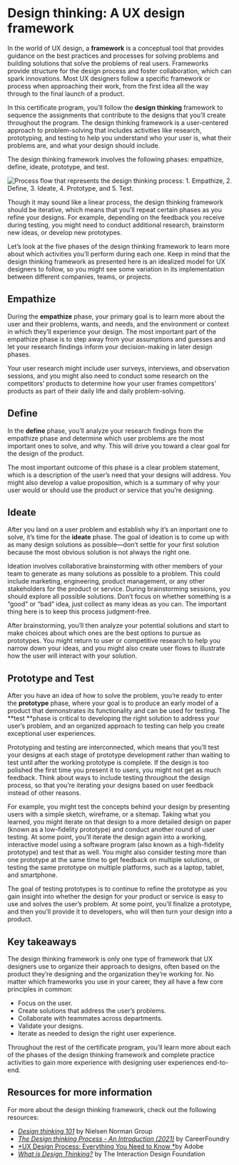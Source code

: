 # Design thinking: A UX design framework

In the world of UX design, a **framework** is a conceptual tool that provides guidance on the best practices and processes for solving  problems and building solutions that solve the problems of real users. Frameworks provide structure for the design process and foster collaboration, which can spark innovations. Most UX designers follow a specific framework or process when approaching their work, from the first idea all the way through to the final launch of a product.

In this certificate program, you’ll follow the **design thinking** framework to sequence the assignments that contribute to the designs that you’ll create throughout the program. The design thinking framework is a user-centered approach to problem-solving that includes activities like research, prototyping, and testing to help you understand who your user is, what their problems are, and what your design should include.

The design thinking framework involves the following phases: empathize, define, ideate, prototype, and test.

![Process flow that represents the design thinking process: 1. Empathize, 2. Define, 3. Ideate, 4. Prototype, and 5. Test.](https://d3c33hcgiwev3.cloudfront.net/imageAssetProxy.v1/GG-UjxAJTjqvlI8QCc46CA_56b42a56f7534b9d80437b91462f53d8_UX_C1_M2_L2_R1_C-01.png?expiry=1719446400000&hmac=HX-0wJxaAchdqdqV_t2qat55tZHinHy-wnwt9vqxG8g)

Though it may sound like a linear process, the design thinking framework should be iterative, which means that you’ll repeat certain phases as you refine your designs. For example, depending on the feedback you receive during testing, you might need to conduct additional research, brainstorm new ideas, or develop new prototypes.

Let’s look at the five phases of the design thinking framework to learn more about which activities you’ll perform during each one. Keep in mind that the design thinking framework as presented here is an idealized model for UX designers to follow, so you might see some variation in its implementation between different companies, teams, or projects.

## Empathize

During the **empathize** phase, your primary goal is to learn more about the user and their problems, wants, and needs, and the environment or context in which they’ll experience your design. The most important part of the empathize phase is to step away from your assumptions and guesses and let your research findings inform your decision-making in later design phases.

Your user research might include user surveys, interviews, and observation sessions, and you might also need to conduct some research on the competitors’ products to determine how your user frames competitors’ products as part of their daily life and daily problem-solving.

## Define

In the **define** phase, you’ll analyze your research findings from the empathize phase and determine which user problems are the most important ones to solve, and why. This will drive you toward a clear goal for the design of the product.

The most important outcome of this phase is a clear problem statement, which is a description of the user’s need that your designs will address. You might also develop a value proposition, which is a summary of why your user would or should use the product or service that you’re designing.

## Ideate

After you land on a user problem and establish why it’s an important one to solve, it’s time for the **ideate** phase. The goal of ideation is to come up with as many design solutions as possible—don’t settle for your first solution because the most obvious solution is not always the right one.

Ideation involves collaborative brainstorming with other members of your team to generate as many solutions as possible to a problem. This could include marketing, engineering, product management, or any other stakeholders for the product or service. During brainstorming sessions, you should explore all possible solutions. Don’t focus on whether something is a “good” or “bad” idea, just collect as many ideas as you can. The important thing here is to keep this process judgment-free.

After brainstorming, you’ll then analyze your potential solutions and start to make choices about which ones are the best options to pursue as prototypes. You might return to user or competitive research to help you narrow down your ideas, and you might also create user flows to illustrate how the user will interact with your solution.

## Prototype and Test

After you have an idea of how to solve the problem, you’re ready to enter the **prototype** phase, where your goal is to produce an early model of a product that demonstrates its functionality and can be used for testing. The **test **phase is critical to developing the right solution to address your user’s problem, and an organized approach to testing can help you create exceptional user experiences.

Prototyping and testing are interconnected, which means that you’ll test your designs at each stage of prototype development rather than waiting to test until after the working prototype is complete. If the design is too polished the first time you present it to users, you might not get as much feedback. Think about ways to include testing throughout the design process, so that you’re iterating your designs based on user feedback instead of other reasons.

For example, you might test the concepts behind your design by presenting users with a simple sketch, wireframe, or a sitemap. Taking what you learned, you might iterate on that design to a more detailed design on paper (known as a low-fidelity prototype) and conduct another round of user testing. At some point, you’ll iterate the design again into a working, interactive model using a software program (also known as a high-fidelity prototype) and test that as well. You might also consider testing more than one prototype at the same time to get feedback on multiple solutions, or testing the same prototype on multiple platforms, such as a laptop, tablet, and smartphone.

The goal of testing prototypes is to continue to refine the prototype as you gain insight into whether the design for your product or service is easy to use and solves the user’s problem. At some point, you’ll finalize a prototype, and then you’ll provide it to developers, who will then turn your design into a product.

## Key takeaways

The design thinking framework is only one type of framework that UX designers use to organize their approach to designs, often based on the product they’re designing and the organization they’re working for. No matter which frameworks you use in your career, they all have a few core principles in common:

* Focus on the user.
* Create solutions that address the user’s problems.
* Collaborate with teammates across departments.
* Validate your designs.
* Iterate as needed to design the right user experience.

Throughout the rest of the certificate program, you’ll learn more about each of the phases of the design thinking framework and complete practice activities to gain more experience with designing user experiences end-to-end.

## Resources for more information

For more about the design thinking framework, check out the following resources:

* [*Design thinking 101*](https://www.youtube.com/watch?v=6lmvCqvmjfE) by Nielsen Norman Group
* [*The Design thinking Process - An Introduction (2021)*](https://www.youtube.com/watch?v=Tvu34s8iMZw) by CareerFoundry
* [*UX Design Process: Everything You Need to Know *](https://xd.adobe.com/ideas/guides/ux-design-process-steps/)by Adobe
* [*What is Design Thinking?*](https://www.interaction-design.org/literature/topics/design-thinking) by The Interaction Design Foundation
